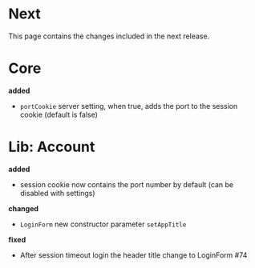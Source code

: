 # Next

This page contains the changes included in the next release.

# Core

**added**

- `portCookie` server setting, when true, adds the port to the session cookie (default is false)

# Lib: Account

**added**

- session cookie now contains the port number by default (can be disabled with settings)

**changed**

- `LoginForm` new constructor parameter `setAppTitle`

**fixed**

- After session timeout login the header title change to LoginForm #74

